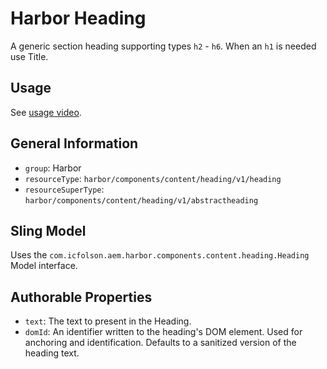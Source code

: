 # Harbor Heading

A generic section heading supporting types `h2` - `h6`.  When an `h1` is needed use Title.

## Usage

See [usage video](https://youtu.be/0g05zx9d7qg).

## General Information

* `group`: Harbor
* `resourceType`: `harbor/components/content/heading/v1/heading`
* `resourceSuperType`: `harbor/components/content/heading/v1/abstractheading`

## Sling Model

Uses the `com.icfolson.aem.harbor.components.content.heading.Heading` Model interface.

## Authorable Properties

* `text`: The text to present in the Heading.
* `domId`: An identifier written to the heading's DOM element.  Used for anchoring and identification.  Defaults to a sanitized version of the heading text.


